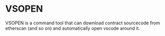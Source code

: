 # VSOPEN 

VSOPEN is a command tool that can download contract sourcecode from etherscan (and so on) and automatically open vscode around it.